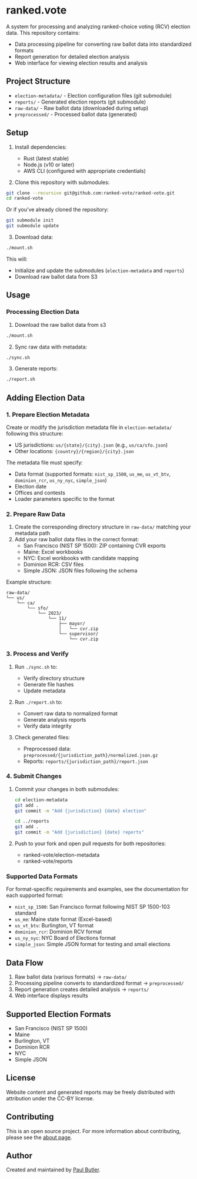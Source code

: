 # ranked.vote

A system for processing and analyzing ranked-choice voting (RCV) election data. This repository contains:

- Data processing pipeline for converting raw ballot data into standardized formats
- Report generation for detailed election analysis
- Web interface for viewing election results and analysis

## Project Structure

- `election-metadata/` - Election configuration files (git submodule)
- `reports/` - Generated election reports (git submodule)
- `raw-data/` - Raw ballot data (downloaded during setup)
- `preprocessed/` - Processed ballot data (generated)

## Setup

1. Install dependencies:

   - Rust (latest stable)
   - Node.js (v10 or later)
   - AWS CLI (configured with appropriate credentials)

2. Clone this repository with submodules:

```bash
git clone --recursive git@github.com:ranked-vote/ranked-vote.git
cd ranked-vote
```

Or if you've already cloned the repository:

```bash
git submodule init
git submodule update
```

3. Download data:

```bash
./mount.sh
```

This will:

- Initialize and update the submodules (`election-metadata` and `reports`)
- Download raw ballot data from S3

## Usage

### Processing Election Data

1. Download the raw ballot data from s3

```bash
./mount.sh
```

2. Sync raw data with metadata:

```bash
./sync.sh
```

3. Generate reports:

```bash
./report.sh
```

## Adding Election Data

### 1. Prepare Election Metadata

Create or modify the jurisdiction metadata file in `election-metadata/` following this structure:

- US jurisdictions: `us/{state}/{city}.json` (e.g., `us/ca/sfo.json`)
- Other locations: `{country}/{region}/{city}.json`

The metadata file must specify:

- Data format (supported formats: `nist_sp_1500`, `us_me`, `us_vt_btv`, `dominion_rcr`, `us_ny_nyc`, `simple_json`)
- Election date
- Offices and contests
- Loader parameters specific to the format

### 2. Prepare Raw Data

1. Create the corresponding directory structure in `raw-data/` matching your metadata path
2. Add your raw ballot data files in the correct format:
   - San Francisco (NIST SP 1500): ZIP containing CVR exports
   - Maine: Excel workbooks
   - NYC: Excel workbooks with candidate mapping
   - Dominion RCR: CSV files
   - Simple JSON: JSON files following the schema

Example structure:

```text
raw-data/
└── us/
    └── ca/
        └── sfo/
            └── 2023/
                └── 11/
                    ├── mayor/
                    │   └── cvr.zip
                    └── supervisor/
                        └── cvr.zip
```

### 3. Process and Verify

1. Run `./sync.sh` to:

   - Verify directory structure
   - Generate file hashes
   - Update metadata

2. Run `./report.sh` to:

   - Convert raw data to normalized format
   - Generate analysis reports
   - Verify data integrity

3. Check generated files:
   - Preprocessed data: `preprocessed/{jurisdiction_path}/normalized.json.gz`
   - Reports: `reports/{jurisdiction_path}/report.json`

### 4. Submit Changes

1. Commit your changes in both submodules:

   ```bash
   cd election-metadata
   git add .
   git commit -m "Add {jurisdiction} {date} election"

   cd ../reports
   git add .
   git commit -m "Add {jurisdiction} {date} reports"
   ```

2. Push to your fork and open pull requests for both repositories:
   - ranked-vote/election-metadata
   - ranked-vote/reports

### Supported Data Formats

For format-specific requirements and examples, see the documentation for each supported format:

- `nist_sp_1500`: San Francisco format following NIST SP 1500-103 standard
- `us_me`: Maine state format (Excel-based)
- `us_vt_btv`: Burlington, VT format
- `dominion_rcr`: Dominion RCV format
- `us_ny_nyc`: NYC Board of Elections format
- `simple_json`: Simple JSON format for testing and small elections

## Data Flow

1. Raw ballot data (various formats) → `raw-data/`
2. Processing pipeline converts to standardized format → `preprocessed/`
3. Report generation creates detailed analysis → `reports/`
4. Web interface displays results

## Supported Election Formats

- San Francisco (NIST SP 1500)
- Maine
- Burlington, VT
- Dominion RCR
- NYC
- Simple JSON

## License

Website content and generated reports may be freely distributed with attribution under the CC-BY license.

## Contributing

This is an open source project. For more information about contributing, please see the [about page](https://ranked.vote/about).

## Author

Created and maintained by [Paul Butler](https://paulbutler.org).
